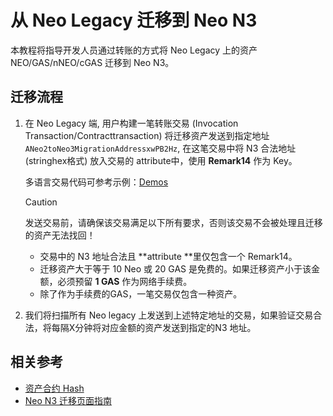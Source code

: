 # 从 Neo Legacy 迁移到 Neo N3

本教程将指导开发人员通过转账的方式将 Neo Legacy 上的资产 NEO/GAS/nNEO/cGAS 迁移到 Neo N3。

## 迁移流程

1. 在 Neo Legacy 端, 用户构建一笔转账交易 (Invocation Transaction/Contracttransaction) 将迁移资产发送到指定地址 `ANeo2toNeo3MigrationAddressxwPB2Hz`, 在这笔交易中将 N3 合法地址 (stringhex格式) 放入交易的 attribute中，使用 **Remark14** 作为 Key。

   多语言交易代码可参考示例：[Demos](https://github.com/neo-ngd/sdkDemo)

   > [!Caution]
   >
   > 发送交易前，请确保该交易满足以下所有要求，否则该交易不会被处理且迁移的资产无法找回！
   >
   > - 交易中的 N3 地址合法且 **attribute **里仅包含一个 Remark14。
   > - 迁移资产大于等于 10 Neo 或 20 GAS 是免费的。如果迁移资产小于该金额，必须预留 **1 GAS** 作为网络手续费。 
   > - 除了作为手续费的GAS，一笔交易仅包含一种资产。

2. 我们将扫描所有 Neo legacy 上发送到上述特定地址的交易，如果验证交易合法，将每隔X分钟将对应金额的资产发送到指定的N3 地址。

## 相关参考

- [资产合约 Hash](https://github.com/neo-ngd/sdkDemo/blob/master/contracthash.md)
- [Neo N3 迁移页面指南](migration-guide.md)

